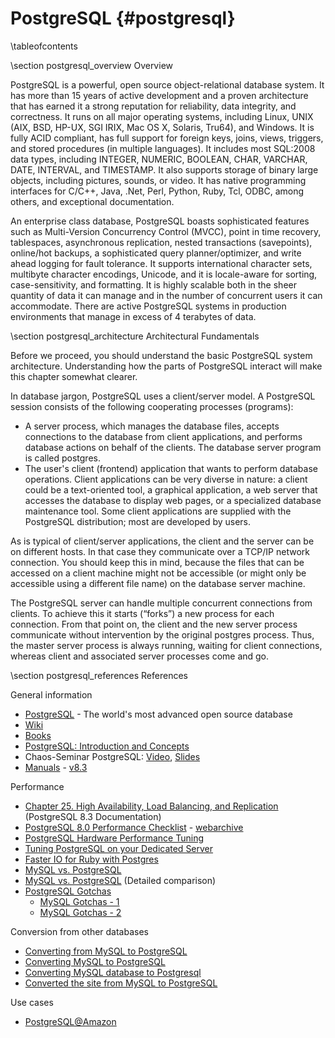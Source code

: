 PostgreSQL    {#postgresql}
==========

\tableofcontents

\section postgresql_overview Overview

PostgreSQL is a powerful, open source object-relational database system. It has more than 15 years of active development and a proven architecture that has earned it a strong reputation for reliability, data integrity, and correctness. It runs on all major operating systems, including Linux, UNIX (AIX, BSD, HP-UX, SGI IRIX, Mac OS X, Solaris, Tru64), and Windows. It is fully ACID compliant, has full support for foreign keys, joins, views, triggers, and stored procedures (in multiple languages). It includes most SQL:2008 data types, including INTEGER, NUMERIC, BOOLEAN, CHAR, VARCHAR, DATE, INTERVAL, and TIMESTAMP. It also supports storage of binary large objects, including pictures, sounds, or video. It has native programming interfaces for C/C++, Java, .Net, Perl, Python, Ruby, Tcl, ODBC, among others, and exceptional documentation.

An enterprise class database, PostgreSQL boasts sophisticated features such as Multi-Version Concurrency Control (MVCC), point in time recovery, tablespaces, asynchronous replication, nested transactions (savepoints), online/hot backups, a sophisticated query planner/optimizer, and write ahead logging for fault tolerance. It supports international character sets, multibyte character encodings, Unicode, and it is locale-aware for sorting, case-sensitivity, and formatting. It is highly scalable both in the sheer quantity of data it can manage and in the number of concurrent users it can accommodate. There are active PostgreSQL systems in production environments that manage in excess of 4 terabytes of data.

\section postgresql_architecture Architectural Fundamentals

Before we proceed, you should understand the basic PostgreSQL system architecture. Understanding how the parts of PostgreSQL interact will make this chapter somewhat clearer.

In database jargon, PostgreSQL uses a client/server model. A PostgreSQL session consists of the following cooperating processes (programs):

  * A server process, which manages the database files, accepts connections to the database from client applications, and performs database actions on behalf of the clients. The database server program is called postgres.
  * The user's client (frontend) application that wants to perform database operations. Client applications can be very diverse in nature: a client could be a text-oriented tool, a graphical application, a web server that accesses the database to display web pages, or a specialized database maintenance tool. Some client applications are supplied with the PostgreSQL distribution; most are developed by users.

As is typical of client/server applications, the client and the server can be on different hosts. In that case they communicate over a TCP/IP network connection. You should keep this in mind, because the files that can be accessed on a client machine might not be accessible (or might only be accessible using a different file name) on the database server machine.

The PostgreSQL server can handle multiple concurrent connections from clients. To achieve this it starts (“forks”) a new process for each connection. From that point on, the client and the new server process communicate without intervention by the original postgres process. Thus, the master server process is always running, waiting for client connections, whereas client and associated server processes come and go.

\section postgresql_references References

General information

* [PostgreSQL](http://www.postgresql.org) - The world's most advanced open source database
* [Wiki](http://wiki.postgresql.org/wiki)
* [Books](http://www.postgresql.org/docs/books)
* [PostgreSQL: Introduction and Concepts](http://www.postgresql.org/files/documentation/books/aw_pgsql)
* Chaos-Seminar PostgreSQL: [Video](http://prometheus.khi.uni-koeln.de/media/misc/dbms/cs-200611-postgres_video.mp4), [Slides](http://prometheus.khi.uni-koeln.de/media/misc/dbms/cs-200611-postgres_presentation.pdf)
* [Manuals](http://www.postgresql.org/docs/manuals) - [v8.3](http://www.postgresql.org/docs/8.3/interactive/index.html)

Performance

* [Chapter 25. High Availability, Load Balancing, and Replication](http://www.postgresql.org/docs/8.3/static/high-availability.html) (PostgreSQL 8.3 Documentation)
* [PostgreSQL 8.0 Performance Checklist](http://www.powerpostgresql.com/PerfList) - [webarchive](http://web.archive.org/web/20080207064312/http://www.powerpostgresql.com/PerfList)
* [PostgreSQL Hardware Performance Tuning](http://momjian.us/main/writings/pgsql/hw_performance/index.html)
* [Tuning PostgreSQL on your Dedicated Server](http://www.anchor.com.au/hosting/dedicated/Tuning_PostgreSQL_on_your_Dedicated_Server)
* [Faster IO for Ruby with Postgres](http://oldmoe.blogspot.com/2008/07/faster-io-for-ruby-with-postgres.html)
* [MySQL vs. PostgreSQL](http://www.wikivs.com/wiki/MySQL_vs_PostgreSQL)
* [MySQL vs. PostgreSQL](https://wiki.man.poznan.pl/perfsonar-mdm/index.php/Mysql_vs_postgres) (Detailed comparison)
* [PostgreSQL Gotchas](http://sql-info.de/postgresql/postgres-gotchas.html)
  * [MySQL Gotchas - 1](http://sql-info.de/mysql/gotchas.html)
  * [MySQL Gotchas - 2](http://discuss.fogcreek.com/joelonsoftware3/default.asp?cmd=show&ixPost=88368)

Conversion from other databases

* [Converting from MySQL to PostgreSQL](http://wiki.postgresql.org/wiki/Converting_from_other_Databases_to_PostgreSQL#MySQL)
* [Converting MySQL to PostgreSQL](http://en.wikibooks.org/wiki/Converting_MySQL_to_PostgreSQL)
* [Converting MySQL database to Postgresql](http://jmz.iki.fi/blog/programming/converting_mysql_database_to_postgresql)
* [Converted the site from MySQL to PostgreSQL](http://jamonation.com/node/734#comments)

Use cases

* [PostgreSQL@Amazon](http://www.amazon.de/s/url=search-alias%3Daps&field-keywords=PostgreSQL)
